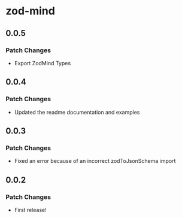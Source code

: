 # zod-mind

## 0.0.5

### Patch Changes

- Export ZodMind Types

## 0.0.4

### Patch Changes

- Updated the readme documentation and examples

## 0.0.3

### Patch Changes

- Fixed an error because of an incorrect zodToJsonSchema import

## 0.0.2

### Patch Changes

- First release!
